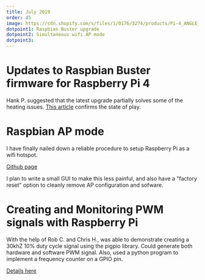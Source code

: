 ```yaml
---
title: July 2019
order: 45
image: https://cdn.shopify.com/s/files/1/0176/3274/products/Pi-4_ANGLE_TRANS_1024x1024.jpg?v=1561312182
dotpoint1: Raspbian Buster upgrade
dotpoint2: Simultaneous wifi AP mode
dotpoint3: 
---
```


# Updates to Raspbian Buster firmware for Raspberry Pi 4

Hank P. suggested that the latest upgrade partially solves some of the heating issues. [This
article](https://www.tomshardware.com/news/raspberry-pi-4-firmware-update-tested,39791.html) confirms the state of play.

# Raspbian AP mode

I have finally nailed down a reliable procedure to setup Raspberry Pi as a wifi hotspot.

[Github page](https://github.com/raspberrypisig/rpi-wifi)


I plan to write a small GUI to make this less painful, and also have a "factory reset" option to cleanly remove AP configuration and sofware.

# Creating and Monitoring PWM signals with Raspberry Pi

With the help of Rob C. and Chris H., was able to demonstrate creating a 30khZ 10% duty cycle signal using the pigpio library.
Could generate both hardware and software PWM signal. Also, used a python program to implement a frequency counter on a GPIO pin.

[Details here](https://gist.github.com/raspberrypisig/e7063404468b8db3b7afb875db24f13e)



